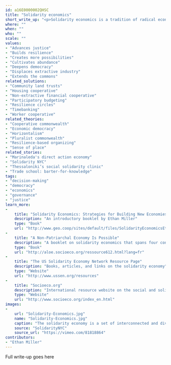 ```yaml
---
id: a16E0000002QHSC
title: "Solidarity economics"
short_write_up: "<p>Solidarity economics is a tradition of radical economic theory and organizing practice that originated in Latin America in the mid 1980s. Embracing a belief that people are deeply creative and capable of developing their own solutions, it rejects one-size-fits-all economic blueprints and instead seeks to identify existing diverse instances of liberatory livelihood practice, linking them together in mutually supportive networks. Solidarity economics draws on elements from utopian socialism, anarchism, non-statist Marxism, cooperativism, and pedagogy for liberation. It proposes that instead of “waiting for the revolution,” we can do this work now, building “solidarity chains” linking value-resonant livelihood practices — simultaneously challenging our dependence on exploitative economic relations while replacing them with forms of creative solidarity.</p>"
where: ""
when: ""
who: ""
scale: ""
values:
- "Advances justice"
- "Builds resilience"
- "Creates more possibilities"
- "Cultivates abundance"
- "Deepens democracy"
- "Displaces extractive industry"
- "Extends the commons"
related_solutions:
- "Community land trusts"
- "Housing cooperative"
- "Non-extractive financial cooperative"
- "Participatory budgeting"
- "Resilience circles"
- "Timebanking"
- "Worker cooperative"
related_theories:
- "Cooperative commonwealth"
- "Economic democracy"
- "Horizontalism"
- "Pluralist commonwealth"
- "Resilience-based organizing"
- "Sense of place"
related_stories:
- "Marinaleda's direct action economy"
- "Solidarity NYC"
- "Thessaloniki’s social solidarity clinic"
- "Trade school: barter-for-knowledge"
tags:
- "decision-making"
- "democracy"
- "economics"
- "governance"
- "justice"
learn_more:
-
    title: "Solidarity Economics: Strategies for Building New Economies"
    description: "An introductory booklet by Ethan Miller"
    type: "Book"
    url: "http://www.geo.coop/sites/default/files/SolidarityEconomicsEthanMiller.pdf"
-
    title: "A Non-Patriarchal Economy Is Possible"
    description: "A booklet on solidarity economics that spans four continents"
    type: "Book"
    url: "http://aloe.socioeco.org/ressource612.html?lang=fr"
-
    title: "The US Solidarity Economy Network Resource Page"
    description: "Books, articles, and links on the solidarity economy"
    type: "Website"
    url: "http://www.ussen.org/resources"
-
    title: "Socioeco.org"
    description: "International resource website on the social and solidarity economy"
    type: "Website"
    url: "http://www.socioeco.org/index_en.html"
images:
-
    url: "Solidarity-Economics.jpg"
    name: "Solidarity-Economics.jpg"
    caption: "The solidarity economy is a set of interconnected and diverse ways of generating livelihoods."
    source: "SolidarityNYC"
    source_url: "https://vimeo.com/81818864"
contributors:
- "Ethan Miller"
---
```

Full write-up goes here
